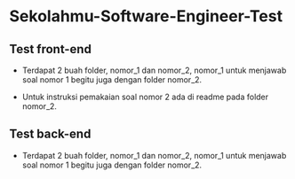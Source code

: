 # Sekolahmu-Software-Engineer-Test

## Test front-end
- Terdapat 2 buah folder, nomor_1 dan nomor_2, nomor_1 untuk menjawab soal nomor 1 begitu juga dengan folder nomor_2.

- Untuk instruksi pemakaian soal nomor 2 ada di readme pada folder nomor_2.

## Test back-end
- Terdapat 2 buah folder, nomor_1 dan nomor_2, nomor_1 untuk menjawab soal nomor 1 begitu juga dengan folder nomor_2.